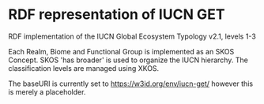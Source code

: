 # RDF representation of IUCN GET

RDF implementation of the IUCN Global Ecosystem Typology v2.1, levels 1-3 

Each Realm, Biome and Functional Group is implemented as an SKOS Concept. 
SKOS 'has broader' is used to organize the IUCN hierarchy. 
The classification levels are managed using XKOS. 

The baseURI is currently set to https://w3id.org/env/iucn-get/ however this is merely a placeholder.